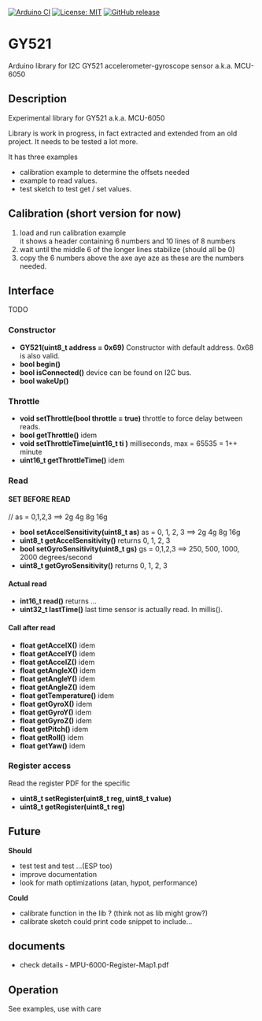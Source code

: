 
[![Arduino CI](https://github.com/RobTillaart/GY521/workflows/Arduino%20CI/badge.svg)](https://github.com/marketplace/actions/arduino_ci)
[![License: MIT](https://img.shields.io/badge/license-MIT-green.svg)](https://github.com/RobTillaart/GY521/blob/master/LICENSE)
[![GitHub release](https://img.shields.io/github/release/RobTillaart/GY521.svg?maxAge=3600)](https://github.com/RobTillaart/GY521/releases)

# GY521

Arduino library for I2C GY521 accelerometer-gyroscope sensor a.k.a. MCU-6050


## Description

Experimental library for GY521 a.k.a. MCU-6050

Library is work in progress, in fact extracted and extended from an old project.
It needs to be tested a lot more.

It has three examples
- calibration example to determine the offsets needed
- example to read values.
- test sketch to test get / set values.


## Calibration (short version for now)

1. load and run calibration example  
   it shows a header containing 6 numbers and 10 lines of 8 numbers
1. wait until the middle 6 of the longer lines stabilize (should all be 0)
1. copy the 6 numbers above the axe aye aze as these are the numbers needed.


## Interface

TODO

### Constructor

- **GY521(uint8_t address = 0x69)** Constructor with default address. 0x68 is also valid.
- **bool begin()**
- **bool isConnected()** device can be found on I2C bus.
- **bool wakeUp()**


### Throttle

- **void setThrottle(bool throttle = true)** throttle to force delay between reads.
- **bool getThrottle()** idem
- **void     setThrottleTime(uint16_t ti )** milliseconds, max = 65535 = 1++ minute
- **uint16_t getThrottleTime()** idem


### Read

#### SET BEFORE READ
  // as = 0,1,2,3 ==> 2g 4g 8g 16g
- **bool setAccelSensitivity(uint8_t as)** as = 0, 1, 2, 3 ==> 2g 4g 8g 16g
- **uint8_t getAccelSensitivity()** returns 0, 1, 2, 3
- **bool setGyroSensitivity(uint8_t gs)** gs = 0,1,2,3  ==>  250, 500, 1000, 2000 degrees/second
- **uint8_t  getGyroSensitivity()** returns 0, 1, 2, 3  


#### Actual read

- **int16_t read()** returns ...
- **uint32_t lastTime()** last time sensor is actually read. In millis().


#### Call after read

- **float getAccelX()** idem
- **float getAccelY()** idem
- **float getAccelZ()** idem
- **float getAngleX()** idem
- **float getAngleY()** idem
- **float getAngleZ()** idem
- **float getTemperature()** idem
- **float getGyroX()** idem
- **float getGyroY()** idem
- **float getGyroZ()** idem
- **float getPitch()** idem
- **float getRoll()** idem
- **float getYaw()** idem


### Register access

Read the register PDF for the specific 

- **uint8_t setRegister(uint8_t reg, uint8_t value)**
- **uint8_t getRegister(uint8_t reg)**


## Future

**Should**
- test test and test ...(ESP too)
- improve documentation
- look for math optimizations  (atan, hypot, performance)

**Could**
- calibrate function in the lib ?  (think not as lib might grow?)
- calibrate sketch could print code snippet to include...


## documents

- check details - MPU-6000-Register-Map1.pdf


## Operation

See examples, use with care 

